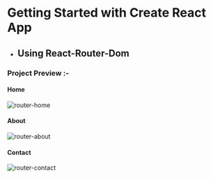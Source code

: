 # Getting Started with Create React App 

- ## Using React-Router-Dom 

### Project Preview :-
#### Home
![router-home](https://user-images.githubusercontent.com/107872928/226160716-5334d698-4afe-4335-9750-c2e8b89ceab9.png)

#### About
![router-about](https://user-images.githubusercontent.com/107872928/226161060-3eb4cd84-045e-4a75-8e5b-c0fb8d9df2b9.png)

#### Contact
![router-contact](https://user-images.githubusercontent.com/107872928/226161125-92d0e071-aa74-4f29-92e5-cbdd5faeeebc.png)
